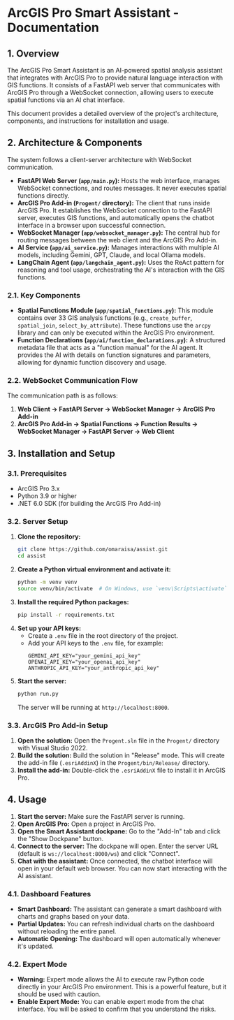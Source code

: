 # ArcGIS Pro Smart Assistant - Documentation

## 1. Overview

The ArcGIS Pro Smart Assistant is an AI-powered spatial analysis assistant that integrates with ArcGIS Pro to provide natural language interaction with GIS functions. It consists of a FastAPI web server that communicates with ArcGIS Pro through a WebSocket connection, allowing users to execute spatial functions via an AI chat interface.

This document provides a detailed overview of the project's architecture, components, and instructions for installation and usage.

## 2. Architecture & Components

The system follows a client-server architecture with WebSocket communication.

*   **FastAPI Web Server (`app/main.py`):** Hosts the web interface, manages WebSocket connections, and routes messages. It never executes spatial functions directly.
*   **ArcGIS Pro Add-in (`Progent/` directory):** The client that runs inside ArcGIS Pro. It establishes the WebSocket connection to the FastAPI server, executes GIS functions, and automatically opens the chatbot interface in a browser upon successful connection.
*   **WebSocket Manager (`app/websocket_manager.py`):** The central hub for routing messages between the web client and the ArcGIS Pro Add-in.
*   **AI Service (`app/ai_service.py`):** Manages interactions with multiple AI models, including Gemini, GPT, Claude, and local Ollama models.
*   **LangChain Agent (`app/langchain_agent.py`):** Uses the ReAct pattern for reasoning and tool usage, orchestrating the AI's interaction with the GIS functions.

### 2.1. Key Components

*   **Spatial Functions Module (`app/spatial_functions.py`):** This module contains over 33 GIS analysis functions (e.g., `create_buffer`, `spatial_join`, `select_by_attribute`). These functions use the `arcpy` library and can only be executed within the ArcGIS Pro environment.
*   **Function Declarations (`app/ai/function_declarations.py`):** A structured metadata file that acts as a "function manual" for the AI agent. It provides the AI with details on function signatures and parameters, allowing for dynamic function discovery and usage.

### 2.2. WebSocket Communication Flow

The communication path is as follows:

1.  **Web Client -> FastAPI Server -> WebSocket Manager -> ArcGIS Pro Add-in**
2.  **ArcGIS Pro Add-in -> Spatial Functions -> Function Results -> WebSocket Manager -> FastAPI Server -> Web Client**

## 3. Installation and Setup

### 3.1. Prerequisites

*   ArcGIS Pro 3.x
*   Python 3.9 or higher
*   .NET 6.0 SDK (for building the ArcGIS Pro Add-in)

### 3.2. Server Setup

1.  **Clone the repository:**
    ```bash
    git clone https://github.com/omaraisa/assist.git
    cd assist
    ```
2.  **Create a Python virtual environment and activate it:**
    ```bash
    python -m venv venv
    source venv/bin/activate  # On Windows, use `venv\Scripts\activate`
    ```
3.  **Install the required Python packages:**
    ```bash
    pip install -r requirements.txt
    ```
4.  **Set up your API keys:**
    *   Create a `.env` file in the root directory of the project.
    *   Add your API keys to the `.env` file, for example:
        ```
        GEMINI_API_KEY="your_gemini_api_key"
        OPENAI_API_KEY="your_openai_api_key"
        ANTHROPIC_API_KEY="your_anthropic_api_key"
        ```
5.  **Start the server:**
    ```bash
    python run.py
    ```
    The server will be running at `http://localhost:8000`.

### 3.3. ArcGIS Pro Add-in Setup

1.  **Open the solution:** Open the `Progent.sln` file in the `Progent/` directory with Visual Studio 2022.
2.  **Build the solution:** Build the solution in "Release" mode. This will create the add-in file (`.esriAddinX`) in the `Progent/bin/Release/` directory.
3.  **Install the add-in:** Double-click the `.esriAddinX` file to install it in ArcGIS Pro.

## 4. Usage

1.  **Start the server:** Make sure the FastAPI server is running.
2.  **Open ArcGIS Pro:** Open a project in ArcGIS Pro.
3.  **Open the Smart Assistant dockpane:** Go to the "Add-In" tab and click the "Show Dockpane" button.
4.  **Connect to the server:** The dockpane will open. Enter the server URL (default is `ws://localhost:8000/ws`) and click "Connect".
5.  **Chat with the assistant:** Once connected, the chatbot interface will open in your default web browser. You can now start interacting with the AI assistant.

### 4.1. Dashboard Features

*   **Smart Dashboard:** The assistant can generate a smart dashboard with charts and graphs based on your data.
*   **Partial Updates:** You can refresh individual charts on the dashboard without reloading the entire panel.
*   **Automatic Opening:** The dashboard will open automatically whenever it's updated.

### 4.2. Expert Mode

*   **Warning:** Expert mode allows the AI to execute raw Python code directly in your ArcGIS Pro environment. This is a powerful feature, but it should be used with caution.
*   **Enable Expert Mode:** You can enable expert mode from the chat interface. You will be asked to confirm that you understand the risks.
